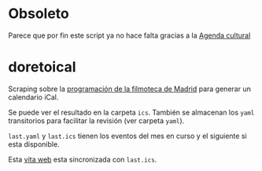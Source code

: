# Obsoleto

Parece que por fin este script ya no hace falta gracias a la [Agenda cultural](http://www.mcu.es/cultura20/web/guest/agenda/cultural/mcu/listado?p_p_id=MCU_AGENDA_4&p_p_lifecycle=0&p_p_state=normal&p_p_mode=view&p_p_col_id=column-1&p_p_col_count=1&_MCU_AGENDA_4_delta=10&_MCU_AGENDA_4_keywords=&_MCU_AGENDA_4_advancedSearch=false&_MCU_AGENDA_4_andOperator=true&p_r_p_564233524_tag=cine&p_r_p_564233524_orderByColumn=lugar%23asc&cur=1)

# doretoical
Scraping sobre la [programación de la filmoteca de Madrid](http://www.mecd.gob.es/cultura-mecd/areas-cultura/cine/mc/fe/cine-dore/programacion.html) para generar un calendario iCal.

Se puede ver el resultado en la carpeta `ics`. También se almacenan los `yaml` transitorios para facilitar la revisión (ver carpeta `yaml`).

`last.yaml` y `last.ics` tienen los eventos del mes en curso y el siguiente si esta disponible.

Esta [vita web](https://calendar.google.com/calendar/embed?src=h7o31k23jpu0622leh8pgedrjmupbcq2%40import.calendar.google.com&ctz=Europe/Madrid) esta sincronizada con `last.ics`.
